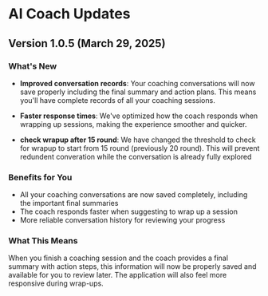 # AI Coach Updates

## Version 1.0.5 (March 29, 2025)

### What's New
- **Improved conversation records**: Your coaching conversations will now save properly including the final summary and action plans. This means you'll have complete records of all your coaching sessions.

- **Faster response times**: We've optimized how the coach responds when wrapping up sessions, making the experience smoother and quicker.

- **check wrapup after 15 round**: We have changed the threshold to check for wrapup to start from 15 round (previously 20 round). This will prevent redundent converation while the conversation is already fully explored

### Benefits for You
- All your coaching conversations are now saved completely, including the important final summaries
- The coach responds faster when suggesting to wrap up a session
- More reliable conversation history for reviewing your progress

### What This Means
When you finish a coaching session and the coach provides a final summary with action steps, this information will now be properly saved and available for you to review later. The application will also feel more responsive during wrap-ups. 